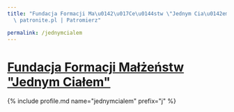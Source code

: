 ```yaml
---
title: "Fundacja Formacji Ma\u0142\u017Ce\u0144stw \"Jednym Cia\u0142em\" | Statystyki\
  \ patronite.pl | Patromierz"

permalink: /jednymcialem
---
```


# [Fundacja Formacji Małżeństw "Jednym Ciałem"](https://patronite.pl/jednymcialem)

{% include profile.md name="jednymcialem" prefix="j" %}
